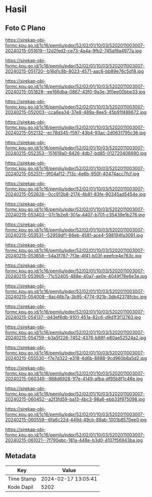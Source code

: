 # Hasil

## Foto C Plano

https://sirekap-obj-formc.kpu.go.id/1c16/pemilu/pdpr/52/02/01/10/03/5202011003007-20240215-051619--12d2fed2-ce73-4a4a-9fb2-745af8a4977a.jpg

https://sirekap-obj-formc.kpu.go.id/1c16/pemilu/pdpr/52/02/01/10/03/5202011003007-20240215-051720--b16d1c8b-8023-4571-aac6-bb89e76c5d18.jpg

https://sirekap-obj-formc.kpu.go.id/1c16/pemilu/pdpr/52/02/01/10/03/5202011003007-20240215-051828--ee166dba-0867-43f0-9a3e-3f0ee00bbe33.jpg

https://sirekap-obj-formc.kpu.go.id/1c16/pemilu/pdpr/52/02/01/10/03/5202011003007-20240215-052003--cca6ea34-37e8-489a-8ee5-45b91f488672.jpg

https://sirekap-obj-formc.kpu.go.id/1c16/pemilu/pdpr/52/02/01/10/03/5202011003007-20240215-052132--ec78d345-f597-43b4-93ac-2d0631795c36.jpg

https://sirekap-obj-formc.kpu.go.id/1c16/pemilu/pdpr/52/02/01/10/03/5202011003007-20240215-052353--151619a0-8426-4db7-bd85-012720406690.jpg

https://sirekap-obj-formc.kpu.go.id/1c16/pemilu/pdpr/52/02/01/10/03/5202011003007-20240215-052511--9f04a112-713c-4e6b-950f-40474acc7fcf.jpg

https://sirekap-obj-formc.kpu.go.id/1c16/pemilu/pdpr/52/02/01/10/03/5202011003007-20240215-052626--0cc912b8-2174-4b81-83fe-90345ad5454e.jpg

https://sirekap-obj-formc.kpu.go.id/1c16/pemilu/pdpr/52/02/01/10/03/5202011003007-20240215-053403--07c1b2e8-301a-4407-b701-c35439e1b276.jpg

https://sirekap-obj-formc.kpu.go.id/1c16/pemilu/pdpr/52/02/01/10/03/5202011003007-20240215-053531--52959df1-66eb-4581-ace4-598194fa3091.jpg

https://sirekap-obj-formc.kpu.go.id/1c16/pemilu/pdpr/52/02/01/10/03/5202011003007-20240215-053658--54a3f787-7f3e-4f41-b03f-eeefce4e763c.jpg

https://sirekap-obj-formc.kpu.go.id/1c16/pemilu/pdpr/52/02/01/10/03/5202011003007-20240215-053905--71c52405-488e-40a7-ae0e-4049f78e6e3e.jpg

https://sirekap-obj-formc.kpu.go.id/1c16/pemilu/pdpr/52/02/01/10/03/5202011003007-20240215-054008--8ac46b7a-3b95-4774-921b-3db42378fcbc.jpg

https://sirekap-obj-formc.kpu.go.id/1c16/pemilu/pdpr/52/02/01/10/03/5202011003007-20240215-054137--d43ef6db-9101-451a-82c6-d9d1f3f12763.jpg

https://sirekap-obj-formc.kpu.go.id/1c16/pemilu/pdpr/52/02/01/10/03/5202011003007-20240215-054759--b3a5f226-7452-4376-b88f-e80ae52524a2.jpg

https://sirekap-obj-formc.kpu.go.id/1c16/pemilu/pdpr/52/02/01/10/03/5202011003007-20240215-055530--f7e7d322-e318-4d6b-8888-9cd960b8a5d2.jpg

https://sirekap-obj-formc.kpu.go.id/1c16/pemilu/pdpr/52/02/01/10/03/5202011003007-20240215-060349--988d6928-1f7e-4149-afba-df95b8f1c46e.jpg

https://sirekap-obj-formc.kpu.go.id/1c16/pemilu/pdpr/52/02/01/10/03/5202011003007-20240215-060452--a2f3fd59-ba13-4bc3-98a6-ebb33f975098.jpg

https://sirekap-obj-formc.kpu.go.id/1c16/pemilu/pdpr/52/02/01/10/03/5202011003007-20240215-060559--6fa6c22d-449d-49cb-88ab-1001b8570ee0.jpg

https://sirekap-obj-formc.kpu.go.id/1c16/pemilu/pdpr/52/02/01/10/03/5202011003007-20240215-061021--7f790ebc-181a-448e-b3d0-4107f56943ba.jpg


## Metadata

| Key        | Value               |
| ---------- | ------------------- |
| Time Stamp | 2024-02-17 13:05:41 |
| Kode Dapil | 5202                |



